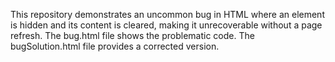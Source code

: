 This repository demonstrates an uncommon bug in HTML where an element is hidden and its content is cleared, making it unrecoverable without a page refresh. The bug.html file shows the problematic code. The bugSolution.html file provides a corrected version.